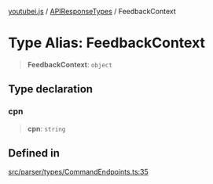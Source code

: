 [youtubei.js](../../../README.md) / [APIResponseTypes](../README.md) / FeedbackContext

# Type Alias: FeedbackContext

> **FeedbackContext**: `object`

## Type declaration

### cpn

> **cpn**: `string`

## Defined in

[src/parser/types/CommandEndpoints.ts:35](https://github.com/LuanRT/YouTube.js/blob/fc5571629eca037af7de03f4b903da6add1f300b/src/parser/types/CommandEndpoints.ts#L35)
